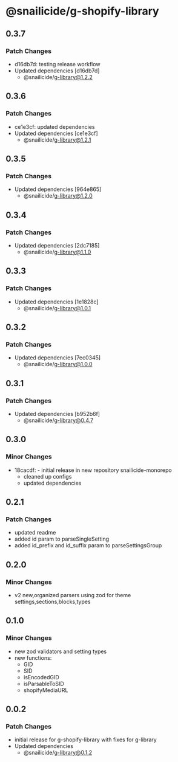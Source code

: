 # @snailicide/g-shopify-library

## 0.3.7

### Patch Changes

- d16db7d: testing release workflow
- Updated dependencies [d16db7d]
  - @snailicide/g-library@1.2.2

## 0.3.6

### Patch Changes

- ce1e3cf: updated dependencies
- Updated dependencies [ce1e3cf]
  - @snailicide/g-library@1.2.1

## 0.3.5

### Patch Changes

- Updated dependencies [964e865]
  - @snailicide/g-library@1.2.0

## 0.3.4

### Patch Changes

- Updated dependencies [2dc7185]
  - @snailicide/g-library@1.1.0

## 0.3.3

### Patch Changes

- Updated dependencies [1e1828c]
  - @snailicide/g-library@1.0.1

## 0.3.2

### Patch Changes

- Updated dependencies [7ec0345]
  - @snailicide/g-library@1.0.0

## 0.3.1

### Patch Changes

- Updated dependencies [b952b6f]
  - @snailicide/g-library@0.4.7

## 0.3.0

### Minor Changes

- 18cacdf: - initial release in new repository snailicide-monorepo
  - cleaned up configs
  - updated dependencies

## 0.2.1

### Patch Changes

- updated readme
- added id param to parseSingleSetting
- added id_prefix and id_suffix param to parseSettingsGroup

## 0.2.0

### Minor Changes

- v2 new,organized parsers using zod for theme settings,sections,blocks,types

## 0.1.0

### Minor Changes

- new zod validators and setting types
- new functions:
  - GID
  - SID
  - isEncodedGID
  - isParsableToSID
  - shopifyMediaURL

## 0.0.2

### Patch Changes

- initial release for g-shopify-library with fixes for g-library
- Updated dependencies
  - @snailicide/g-library@0.1.2
